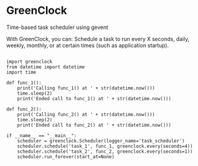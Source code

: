 GreenClock
==========

Time-based task scheduler using gevent

With GreenClock, you can: Schedule a task to run every X seconds, daily, weekly, monthly, 
or at certain times (such as application startup). 

```

import greenclock
from datetime import datetime
import time

def func_1():
    print('Calling func_1() at ' + str(datetime.now()))
    time.sleep(2)
    print('Ended call to func_1() at ' + str(datetime.now()))

def func_2():
    print('Calling func_2() at ' + str(datetime.now()))
    time.sleep(2)
    print('Ended call to func_2() at ' + str(datetime.now()))

if __name__ == "__main__":
    scheduler = greenclock.Scheduler(logger_name='task_scheduler')
    scheduler.schedule('task_1', func_1, greenclock.every(seconds=4))
    scheduler.schedule('task_2', func_2, greenclock.every(seconds=1))
    scheduler.run_forever(start_at=None)
    
```
